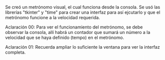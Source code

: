 Se creó un metrónomo visual, el cual funciona desde la consola. Se usó las librerías "tkinter" y "time" para crear una interfaz para así ejcutarlo y que el metrónomo funcione a la velocidad requerida.

Aclaración 00: Para ver el funcionamiento del metrónomo, se debe observar la consola, allí habrá un contador que sumará un número a la velocidad que se haya definido (tempo) en el metrónomo.

Aclaración 01: Recuerda ampliar lo suficiente la ventana para ver la interfaz completa.